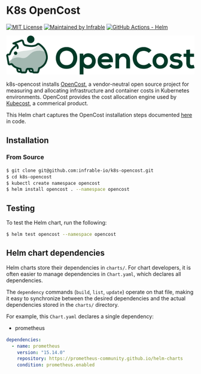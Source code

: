 # K8s OpenCost

[![MIT License](https://img.shields.io/badge/License-MIT-blue.svg)](https://github.com/infrable-io/terraform-aws-static-website/blob/master/LICENSE)
[![Maintained by Infrable](https://img.shields.io/badge/Maintained%20by-Infrable-000000)](https://infrable.io)
[![GitHub Actions - Helm](https://github.com/infrable-io/k8s-opencost/actions/workflows/helm.yml/badge.svg)](https://github.com/infrable-io/k8s-opencost/actions/workflows/helm.yml)

<p align="center">
  <img src="assets/icon.png"/>
</p>

k8s-opencost installs [OpenCost](https://www.opencost.io), a vendor-neutral open source project for measuring and allocating infrastructure and container costs in Kubernetes environments. OpenCost provides the cost allocation engine used by [Kubecost](https://www.kubecost.com), a commerical product.

This Helm chart captures the OpenCost installation steps documented [here](https://www.opencost.io/docs/install) in code.

## Installation

### From Source

```bash
$ git clone git@github.com:infrable-io/k8s-opencost.git
$ cd k8s-opencost
$ kubectl create namespace opencost
$ helm install opencost . --namespace opencost
```

## Testing

To test the Helm chart, run the following:

```bash
$ helm test opencost --namespace opencost
```

## Helm chart dependencies

Helm charts store their dependencies in `charts/`. For chart developers, it is often easier to manage dependencies in `Chart.yaml`, which declares all dependencies.

The `dependency` commands (`build`, `list`, `update`) operate on that file, making it easy to synchronize between the desired dependencies and the actual dependencies stored in the `charts/` directory.

For example, this `Chart.yaml` declares a single dependency:
* prometheus

```yaml
dependencies:
  - name: prometheus
    version: "15.14.0"
    repository: https://prometheus-community.github.io/helm-charts
    condition: prometheus.enabled
```
